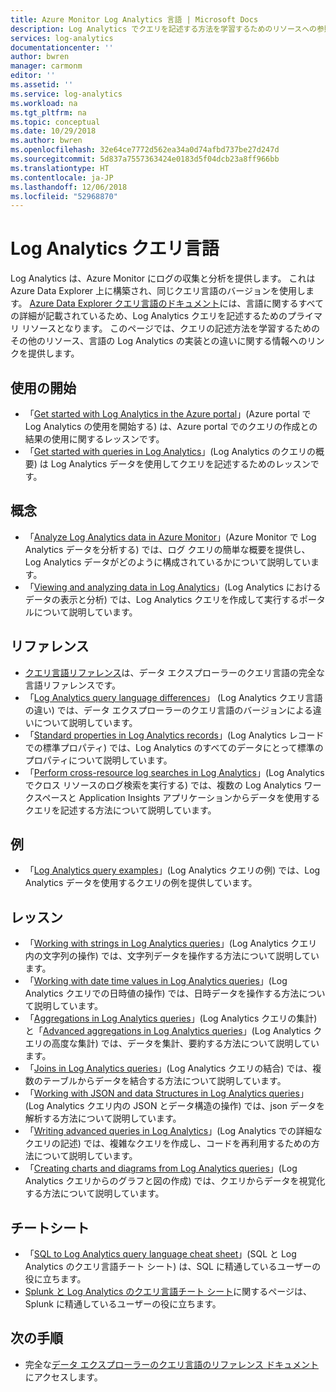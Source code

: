 ```yaml
---
title: Azure Monitor Log Analytics 言語 | Microsoft Docs
description: Log Analytics でクエリを記述する方法を学習するためのリソースへの参照。
services: log-analytics
documentationcenter: ''
author: bwren
manager: carmonm
editor: ''
ms.assetid: ''
ms.service: log-analytics
ms.workload: na
ms.tgt_pltfrm: na
ms.topic: conceptual
ms.date: 10/29/2018
ms.author: bwren
ms.openlocfilehash: 32e64ce7772d562ea34a0d74afbd737be27d247d
ms.sourcegitcommit: 5d837a7557363424e0183d5f04dcb23a8ff966bb
ms.translationtype: HT
ms.contentlocale: ja-JP
ms.lasthandoff: 12/06/2018
ms.locfileid: "52968870"
---
```

# <a name="log-analytics-query-language"></a>Log Analytics クエリ言語
Log Analytics は、Azure Monitor にログの収集と分析を提供します。 これは Azure Data Explorer 上に構築され、同じクエリ言語のバージョンを使用します。 [Azure Data Explorer クエリ言語のドキュメント](/azure/kusto/query)には、言語に関するすべての詳細が記載されているため、Log Analytics クエリを記述するためのプライマリ リソースとなります。 このページでは、クエリの記述方法を学習するためのその他のリソース、言語の Log Analytics の実装との違いに関する情報へのリンクを提供します。

## <a name="getting-started"></a>使用の開始

- 「[Get started with Log Analytics in the Azure portal](get-started-portal.md)」(Azure portal で Log Analytics の使用を開始する) は、Azure portal でのクエリの作成との結果の使用に関するレッスンです。
-  「[Get started with queries in Log Analytics](get-started-queries.md)」(Log Analytics のクエリの概要) は Log Analytics データを使用してクエリを記述するためのレッスンです。

## <a name="concepts"></a>概念
- 「[Analyze Log Analytics data in Azure Monitor](../../azure-monitor/log-query/log-query-overview.md)」(Azure Monitor で Log Analytics データを分析する) では、ログ クエリの簡単な概要を提供し、Log Analytics データがどのように構成されているかについて説明しています。
- 「[Viewing and analyzing data in Log Analytics](../../azure-monitor/log-query/portals.md)」(Log Analytics におけるデータの表示と分析) では、Log Analytics クエリを作成して実行するポータルについて説明しています。

## <a name="reference"></a>リファレンス

- [クエリ言語リファレンス](/azure/kusto/query)は、データ エクスプローラーのクエリ言語の完全な言語リファレンスです。
- 「[Log Analytics query language differences](data-explorer-difference.md)」 (Log Analytics クエリ言語の違い) では、データ エクスプローラーのクエリ言語のバージョンによる違いについて説明しています。
- 「[Standard properties in Log Analytics records](../../azure-monitor/platform/log-standard-properties.md)」(Log Analytics レコードでの標準プロパティ) では、Log Analytics のすべてのデータにとって標準のプロパティについて説明しています。
- 「[Perform cross-resource log searches in Log Analytics](../../azure-monitor/log-query/cross-workspace-query.md)」(Log Analytics でクロス リソースのログ検索を実行する) では、複数の Log Analytics ワークスペースと Application Insights アプリケーションからデータを使用するクエリを記述する方法について説明しています。


## <a name="examples"></a>例

- 「[Log Analytics query examples](examples.md)」(Log Analytics クエリの例) では、Log Analytics データを使用するクエリの例を提供しています。



## <a name="lessons"></a>レッスン

- 「[Working with strings in Log Analytics queries](string-operations.md)」(Log Analytics クエリ内の文字列の操作) では、文字列データを操作する方法について説明しています。
- 「[Working with date time values in Log Analytics queries](datetime-operations.md)」(Log Analytics クエリでの日時値の操作) では、日時データを操作する方法について説明しています。 
- 「[Aggregations in Log Analytics queries](aggregations.md)」(Log Analytics クエリの集計) と「[Advanced aggregations in Log Analytics queries](advanced-aggregations.md)」(Log Analytics クエリの高度な集計) では、データを集計、要約する方法について説明しています。
- 「[Joins in Log Analytics queries](joins.md)」(Log Analytics クエリの結合) では、複数のテーブルからデータを結合する方法について説明しています。
- 「[Working with JSON and data Structures in Log Analytics queries](json-data-structures.md)」(Log Analytics クエリ内の JSON とデータ構造の操作) では、json データを解析する方法について説明しています。
- 「[Writing advanced queries in Log Analytics](advanced-query-writing.md)」(Log Analytics での詳細なクエリの記述) では、複雑なクエリを作成し、コードを再利用するための方法について説明しています。
- 「[Creating charts and diagrams from Log Analytics queries](charts.md)」(Log Analytics クエリからのグラフと図の作成) では、クエリからデータを視覚化する方法について説明しています。

## <a name="cheatsheets"></a>チートシート

-  「[SQL to Log Analytics query language cheat sheet](sql-cheatsheet.md)」(SQL と Log Analytics のクエリ言語チート シート) は、SQL に精通しているユーザーの役に立ちます。
-  [Splunk と Log Analytics のクエリ言語チート シート](sql-cheatsheet.md)に関するページは、Splunk に精通しているユーザーの役に立ちます。
 
## <a name="next-steps"></a>次の手順

- 完全な[データ エクスプローラーのクエリ言語のリファレンス ドキュメント](/azure/kusto/query/)にアクセスします。